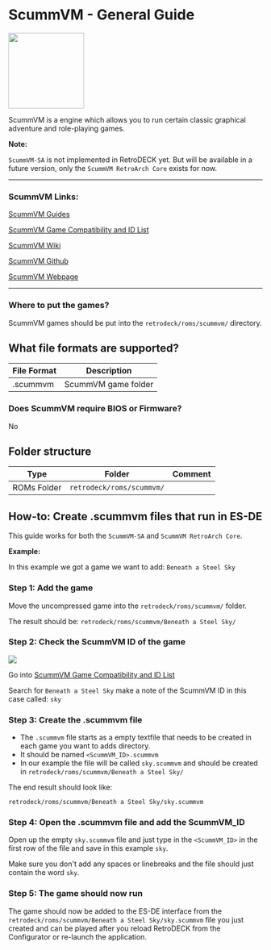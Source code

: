 # ScummVM - General Guide

<img src="../../../wiki_images/logos/scummvm-logo.svg" width="150">

ScummVM is a engine which allows you to run certain classic graphical adventure and role-playing games.

**Note:** 

`ScummVM-SA` is not implemented in RetroDECK yet. But will be available in a future version, only the `ScummVM RetroArch Core` exists for now.

---

### ScummVM Links:

[ScummVM Guides](https://docs.scummvm.org/en/v2.7.1/)

[ScummVM Game Compatibility and ID List](https://www.scummvm.org/compatibility)

[ScummVM Wiki](https://wiki.scummvm.org/index.php?title=Main_Page)

[ScummVM Github](https://github.com/scummvm/scummvm)

[ScummVM Webpage](https://www.scummvm.org/)

---

### Where to put the games?

ScummVM games should be put into the `retrodeck/roms/scummvm/` directory.

## What file formats are supported?

| File Format | Description |
|-------------|-------------|
| .scummvm    | ScummVM game folder |


### Does ScummVM require BIOS or Firmware?

No


## Folder structure

| Type    | Folder                 |          Comment     | 
|  :---:  | :---:                  |             :---:     |
| ROMs Folder |`retrodeck/roms/scummvm/` |                               |  

## How-to: Create .scummvm files that run in ES-DE

This guide works for both the  `ScummVM-SA` and `ScummVM RetroArch Core`.

**Example:** 

In this example we got a game we want to add: `Beneath a Steel Sky`

### Step 1: Add the game

Move the uncompressed game into the `retrodeck/roms/scummvm/` folder.

The result should be: `retrodeck/roms/scummvm/Beneath a Steel Sky/`

### Step 2: Check the ScummVM ID of the game

<img src="../../../wiki_images/emulators/scummvm/scummvm-sky.png">

Go into [ScummVM Game Compatibility and ID List](https://www.scummvm.org/compatibility)

Search for `Beneath a Steel Sky` make a note of the ScummVM ID in this case called: `sky`

### Step 3: Create the .scummvm file

- The `.scummvm` file starts as a empty textfile that needs to be created in each game you want to adds directory.
- It should be named `<ScummVM_ID>.scummvm`
- In our example the file will be called `sky.scummvm` and should be created in `retrodeck/roms/scummvm/Beneath a Steel Sky/`

The end result should look like:

`retrodeck/roms/scummvm/Beneath a Steel Sky/sky.scummvm`

### Step 4: Open the .scummvm file and add the ScummVM_ID

Open up the empty `sky.scummvm` file and just type in the `<ScummVM_ID>` in the first row of the file and save in this example `sky`. 

Make sure you don't add any spaces or linebreaks and the file should just contain the word `sky`.

### Step 5: The game should now run

The game should now be added to the ES-DE interface from the `retrodeck/roms/scummvm/Beneath a Steel Sky/sky.scummvm` file you just created and can be played after you reload RetroDECK from the Configurator or re-launch the application.
